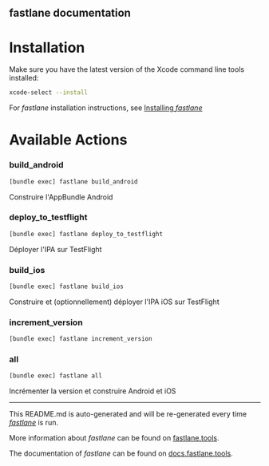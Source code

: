 fastlane documentation
----

# Installation

Make sure you have the latest version of the Xcode command line tools installed:

```sh
xcode-select --install
```

For _fastlane_ installation instructions, see [Installing _fastlane_](https://docs.fastlane.tools/#installing-fastlane)

# Available Actions

### build_android

```sh
[bundle exec] fastlane build_android
```

Construire l'AppBundle Android

### deploy_to_testflight

```sh
[bundle exec] fastlane deploy_to_testflight
```

Déployer l'IPA sur TestFlight

### build_ios

```sh
[bundle exec] fastlane build_ios
```

Construire et (optionnellement) déployer l'IPA iOS sur TestFlight

### increment_version

```sh
[bundle exec] fastlane increment_version
```



### all

```sh
[bundle exec] fastlane all
```

Incrémenter la version et construire Android et iOS

----

This README.md is auto-generated and will be re-generated every time [_fastlane_](https://fastlane.tools) is run.

More information about _fastlane_ can be found on [fastlane.tools](https://fastlane.tools).

The documentation of _fastlane_ can be found on [docs.fastlane.tools](https://docs.fastlane.tools).
